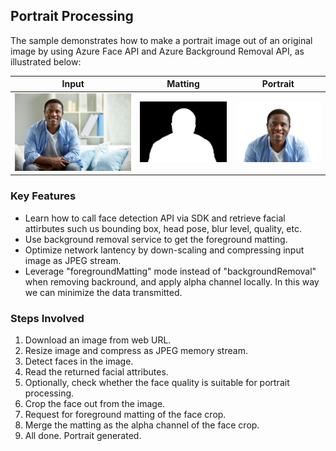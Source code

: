 
## Portrait Processing

The sample demonstrates how to make a portrait image out of an original image by using Azure Face API and Azure Background Removal API, as illustrated below:

| Input | Matting | Portrait |
| :-: | :-: | :-: |
| ![detection2.jpg](https://raw.githubusercontent.com/Azure-Samples/cognitive-services-sample-data-files/master/Face/images/detection2.jpg) | ![matting.bmp](matting.bmp) | ![portrait.png](portrait.png) |


### Key Features

* Learn how to call face detection API via SDK and retrieve facial attirbutes such us bounding box, head pose, blur level, quality, etc.
* Use background removal service to get the foreground matting.
* Optimize network lantency by down-scaling and compressing input image as JPEG stream.
* Leverage "foregroundMatting" mode instead of "backgroundRemoval" when removing backround, and apply alpha channel locally. In this way we can minimize the data transmitted.


### Steps Involved

1. Download an image from web URL.
2. Resize image and compress as JPEG memory stream.
3. Detect faces in the image.
4. Read the returned facial attributes.
5. Optionally, check whether the face quality is suitable for portrait processing.
6. Crop the face out from the image.
7. Request for foreground matting of the face crop.
8. Merge the matting as the alpha channel of the face crop.
9. All done. Portrait generated.
